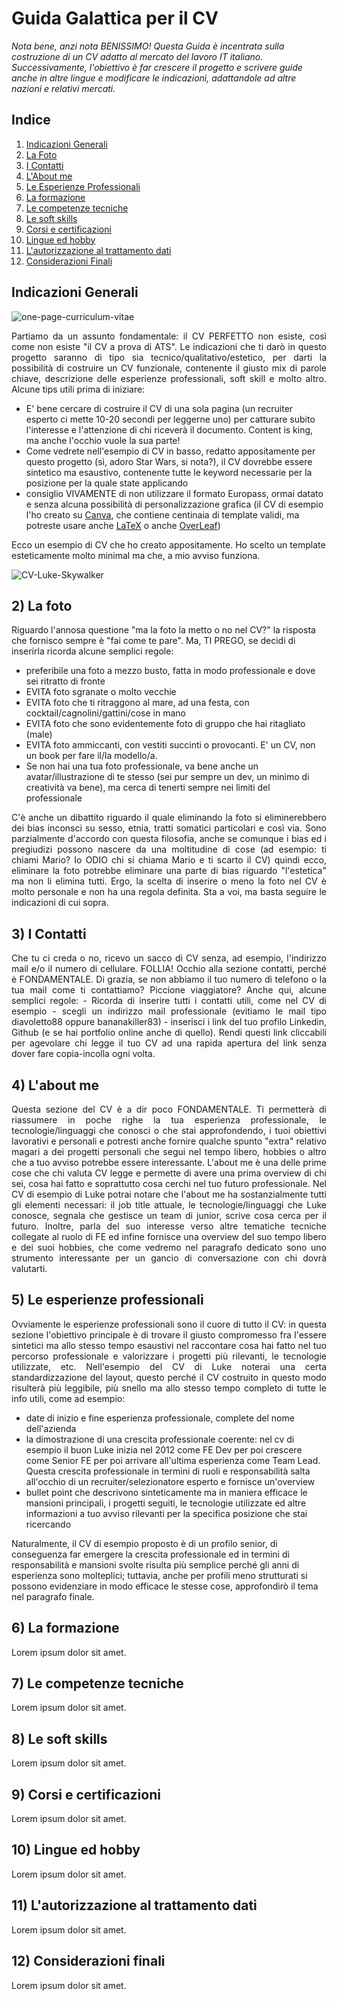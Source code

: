 # Guida Galattica per il CV
*Nota bene, anzi nota BENISSIMO! Questa Guida è incentrata sulla costruzione di un CV adatto al mercato del lavoro IT italiano. Successivamente, l'obiettivo è far crescere il progetto e scrivere guide anche in altre lingue e modificare le indicazioni, adattandole ad altre nazioni e relativi mercati.*

## Indice
  1. [Indicazioni Generali](#1-indicazioni-generali)
  2. [La Foto](#2-la-foto)
  3. [I Contatti](#3-i-contatti)
  4. [L'About me](#4-labout-me)
  5. [Le Esperienze Professionali](#5-le-esperienze-professionali)
  6. [La formazione](#6-la-formazione)
  7. [Le competenze tecniche](#7-le-competenze-tecniche)
  8. [Le soft skills](#8-le-soft-skills)
  9. [Corsi e certificazioni](#9-corsi-e-certificazioni)
  10. [Lingue ed hobby](#10-lingue-ed-hobby)
  11. [L'autorizzazione al trattamento dati](#11-lautorizzazione-al-trattamento-dati)
  12. [Considerazioni Finali](#12-considerazioni-finali)

## Indicazioni Generali
![one-page-curriculum-vitae](./assets/images/one-page-curriculum-vitae.jpg)

<p align="justify">
Partiamo da un assunto fondamentale: il CV PERFETTO non esiste, così come non esiste "il CV a prova di ATS". 
Le indicazioni che ti darò in questo progetto saranno di tipo sia tecnico/qualitativo/estetico, per darti la possibilità di costruire un CV funzionale, contenente il giusto mix di parole chiave, descrizione delle esperienze professionali, soft skill e molto altro.
Alcune tips utili prima di iniziare: 
  </p>
  
- E' bene cercare di costruire il CV di una sola pagina (un recruiter esperto ci mette 10-20 secondi per leggerne uno) per catturare subito l'interesse e l'attenzione di chi riceverà il documento. Content is king, ma anche l'occhio vuole la sua parte!
- Come vedrete nell'esempio di CV in basso, redatto appositamente per questo progetto (sì, adoro Star Wars, si nota?), il CV dovrebbe essere sintetico ma esaustivo, contenente tutte le keyword necessarie per la posizione per la quale state applicando
- consiglio VIVAMENTE di non utilizzare il formato Europass, ormai datato e senza alcuna possibilità di personalizzazione grafica (il CV di esempio l'ho creato su <a href="https://www.canva.com/">Canva</a>, che contiene centinaia di template validi, ma potreste usare anche <a href="https://www.latextemplates.com/">LaTeX</a> o anche <a href="https://www.overleaf.com/">OverLeaf</a>)


Ecco un esempio di CV che ho creato appositamente. Ho scelto un template esteticamente molto minimal ma che, a mio avviso funziona.

![CV-Luke-Skywalker](./assets/images/CV-Luke-Skywalker-FE-Developer_v3.png)

## 2) La foto
Riguardo l'annosa questione "ma la foto la metto o no nel CV?" la risposta che fornisco sempre è "fai come te pare". Ma, TI PREGO, se decidi di inserirla ricorda alcune semplici regole:
- preferibile una foto a mezzo busto, fatta in modo professionale e dove sei ritratto di fronte
- EVITA foto sgranate o molto vecchie
- EVITA foto che ti ritraggono al mare, ad una festa, con cocktail/cagnolini/gattini/cose in mano
- EVITA foto che sono evidentemente foto di gruppo che hai ritagliato (male)
- EVITA foto ammiccanti, con vestiti succinti o provocanti. E' un CV, non un book per fare il/la modello/a.
- Se non hai una tua foto professionale, va bene anche un avatar/illustrazione di te stesso (sei pur sempre un dev, un minimo di creatività va bene), ma cerca di tenerti sempre nei limiti del professionale

<p align="justify">
C'è anche un dibattito riguardo il quale eliminando la foto si eliminerebbero dei bias inconsci su sesso, etnia, tratti somatici particolari e così via. Sono parzialmente d'accordo con questa filosofia, anche se comunque i bias ed i pregiudizi possono nascere da una moltitudine di cose (ad esempio: ti chiami Mario? Io ODIO chi si chiama Mario e ti scarto il CV) quindi ecco, eliminare la foto potrebbe eliminare una parte di bias riguardo "l'estetica" ma non li elimina tutti.
Ergo, la scelta di inserire o meno la foto nel CV è molto personale e non ha una regola definita. Sta a voi, ma basta seguire le indicazioni di cui sopra.
</p>

## 3) I Contatti
<p align="justify">
Che tu ci creda o no, ricevo un sacco di CV senza, ad esempio, l'indirizzo mail e/o il numero di cellulare. FOLLIA! 
Occhio alla sezione contatti, perché è FONDAMENTALE. Di grazia, se non abbiamo il tuo numero di telefono o la tua mail come ti contattiamo? Piccione viaggiatore?
Anche qui, alcune semplici regole:
- Ricorda di inserire tutti i contatti utili, come nel CV di esempio
- scegli un indirizzo mail professionale (evitiamo le mail tipo diavoletto88 oppure bananakiller83)
- inserisci i link del tuo profilo Linkedin, Github (e se hai portfolio online anche di quello). Rendi questi link cliccabili per agevolare chi legge il tuo CV ad una rapida apertura del link senza dover fare copia-incolla ogni volta.
</p>

## 4) L'about me
<p align="justify">
  Questa sezione del CV è a dir poco FONDAMENTALE. Ti permetterà di riassumere in poche righe la tua esperienza professionale, le tecnologie/linguaggi che conosci o che stai approfondendo, i tuoi obiettivi lavorativi e personali e potresti anche fornire qualche spunto "extra" relativo magari a dei progetti personali che segui nel tempo libero, hobbies o altro che a tuo avviso potrebbe essere interessante. 
  L'about me è una delle prime cose che chi valuta CV legge e permette di avere una prima overview di chi sei, cosa hai fatto e soprattutto cosa cerchi nel tuo futuro professionale. Nel CV di esempio di Luke potrai notare che l'about me ha sostanzialmente tutti gli elementi necessari: il job title attuale, le tecnologie/linguaggi che Luke conosce, segnala che gestisce un team di junior, scrive cosa cerca per il futuro. Inoltre, parla del suo interesse verso altre tematiche tecniche collegate al ruolo di FE ed infine fornisce una overview del suo tempo libero e dei suoi hobbies, che come vedremo nel paragrafo dedicato sono uno strumento interessante per un gancio di conversazione con chi dovrà valutarti.
</p>

## 5) Le esperienze professionali
<p align="justify">
  Ovviamente le esperienze professionali sono il cuore di tutto il CV: in questa sezione l'obiettivo principale è di trovare il giusto compromesso fra l'essere sintetici ma allo stesso tempo esaustivi nel raccontare cosa hai fatto nel tuo percorso professionale e valorizzare i progetti più rilevanti, le tecnologie utilizzate, etc. Nell'esempio del CV di Luke noterai una certa standardizzazione del layout, questo perché il CV costruito in questo modo risulterà più leggibile, più snello ma allo stesso tempo completo di tutte le info utili, come ad esempio:
  </p>
  
  - date di inizio e fine esperienza professionale, complete del nome dell'azienda
  - la dimostrazione di una crescita professionale coerente: nel cv di esempio il buon Luke inizia nel 2012 come FE Dev per poi crescere come Senior FE per poi arrivare all'ultima esperienza come Team Lead. Questa crescita professionale in termini di ruoli e responsabilità salta all'occhio di un recruiter/selezionatore esperto e fornisce un'overview
  - bullet point che descrivono sinteticamente ma in maniera efficace le mansioni principali, i progetti seguiti, le tecnologie utilizzate ed altre informazioni a tuo avviso rilevanti per la specifica posizione che stai ricercando

Naturalmente, il CV di esempio proposto è di un profilo senior, di conseguenza far emergere la crescita professionale ed in termini di responsabilità e mansioni svolte risulta più semplice perché gli anni di esperienza sono molteplici; tuttavia, anche per profili meno strutturati si possono evidenziare in modo efficace le stesse cose, approfondirò il tema nel paragrafo finale.

## 6) La formazione
Lorem ipsum dolor sit amet.

## 7) Le competenze tecniche
Lorem ipsum dolor sit amet.

## 8) Le soft skills
Lorem ipsum dolor sit amet.

## 9) Corsi e certificazioni
Lorem ipsum dolor sit amet.

## 10) Lingue ed hobby
Lorem ipsum dolor sit amet.

## 11) L'autorizzazione al trattamento dati
Lorem ipsum dolor sit amet.

## 12) Considerazioni finali
Lorem ipsum dolor sit amet.
